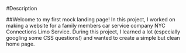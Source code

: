#Description

##Welcome to my first mock landing page!
In this project, I worked on making a website for a family members car service company NYC Connections Limo Service.
During this project, I learned a lot (especially googling some CSS questions!) and wanted to create a simple but clean home page.

